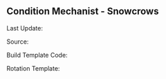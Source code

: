 ## Condition Mechanist - Snowcrows
Last Update: 

Source:

Build Template Code: ` `

Rotation Template: ` `